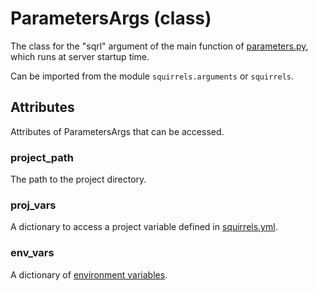 # ParametersArgs (class)

The class for the "sqrl" argument of the main function of [parameters.py], which runs at server startup time.

Can be imported from the module `squirrels.arguments` or `squirrels`.

## Attributes

Attributes of ParametersArgs that can be accessed.

### project_path

The path to the project directory.

### proj_vars

A dictionary to access a project variable defined in [squirrels.yml].

### env_vars

A dictionary of [environment variables].


[parameters.py]: ../../../docs/concepts/parameters
[squirrels.yml]: ../../../docs/concepts/squirrels-yml
[environment variables]: ../../../docs/concepts/environment
